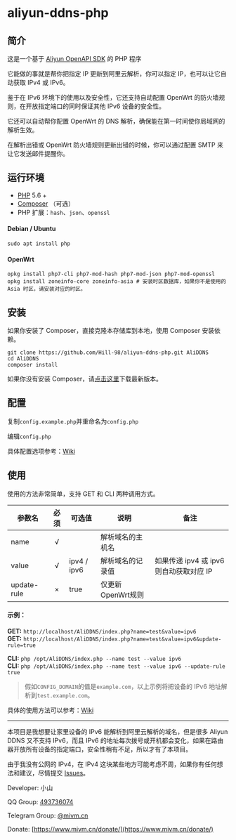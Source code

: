 # aliyun-ddns-php

## 简介 

这是一个基于 [Aliyun OpenAPI SDK](https://github.com/aliyun/aliyun-openapi-php-sdk) 的 PHP 程序  

它能做的事就是帮你把指定 IP 更新到阿里云解析，你可以指定 IP，也可以让它自动获取 IPv4 或 IPv6。  

鉴于在 IPv6 环境下的使用以及安全性，它还支持自动配置 OpenWrt 的防火墙规则，在开放指定端口的同时保证其他 IPv6 设备的安全性。

它还可以自动帮你配置 OpenWrt 的 DNS 解析，确保能在第一时间使你局域网的解析生效。

在解析出错或 OpenWrt 防火墙规则更新出错的时候，你可以通过配置 SMTP 来让它发送邮件提醒你。

## 运行环境

* [PHP](https://php.net) 5.6 +
* [Composer](https://getcomposer.org) （可选）
* PHP 扩展：`hash`、`json`、`openssl`

#### Debian / Ubuntu
```
sudo apt install php
```

#### OpenWrt
```
opkg install php7-cli php7-mod-hash php7-mod-json php7-mod-openssl
opkg install zoneinfo-core zoneinfo-asia # 安装时区数据库，如果你不是使用的 Asia 时区，请安装对应的时区。
```

## 安装

如果你安装了 Composer，直接克隆本存储库到本地，使用 Composer 安装依赖。
```
git clone https://github.com/Hill-98/aliyun-ddns-php.git AliDDNS
cd AliDDNS
composer install
```

如果你没有安装 Composer，请[点击这里](https://github.com/Hill-98/aliyun-ddns-php/releases/download/latest/aliyun-ddns-php.zip)下载最新版本。

## 配置

复制`config.example.php`并重命名为`config.php`

编辑`config.php`

具体配置选项参考：[Wiki](https://github.com/Hill-98/aliyun-ddns-php/wiki/%E9%85%8D%E7%BD%AE%E9%80%89%E9%A1%B9)

## 使用

使用的方法非常简单，支持 GET 和 CLI 两种调用方式。

参数名       |必须|可选值      |说明             |备注
------------|:----:|-----------|-----------------|---
name        |√   |           |解析域名的主机名   |
value       |√   |ipv4 / ipv6|解析域名的记录值   |如果传递 ipv4 或 ipv6 则自动获取对应 IP
update-rule |×   |true       |仅更新 OpenWrt规则|

#### 示例：

**GET:** `http://localhost/AliDDNS/index.php?name=test&value=ipv6`  
**GET:** `http://localhost/AliDDNS/index.php?name=test&value=ipv6&update-rule=true`

**CLI:** `php /opt/AliDDNS/index.php --name test --value ipv6`  
**CLI:** `php /opt/AliDDNS/index.php --name test --value ipv6 --update-rule true`

>假如`CONFIG_DOMAIN`的值是`example.com`，以上示例将把设备的 IPv6 地址解析到`test.example.com`。

具体的使用方法可以参考：[Wiki](https://github.com/Hill-98/aliyun-ddns-php/wiki/%E4%BD%BF%E7%94%A8%E6%96%B9%E6%B3%95)

---

本项目是我想要让家里设备的 IPv6 能解析到阿里云解析的域名，但是很多 Aliyun DDNS 又不支持 IPv6，而且 IPv6 的地址每次拨号或开机都会变化，如果在路由器开放所有设备的指定端口，安全性稍有不足，所以才有了本项目。

由于我没有公网的 IPv4，在 IPv4 这块某些地方可能考虑不周，如果你有任何想法和建议，尽情提交 [Issues](https://github.com/Hill-98/aliyun-ddns-php/issues)。

Developer: 小山

QQ Group: [493736074](https://jq.qq.com/?_wv=1027&k=5f7KCIY)

Telegram Group: [@mivm.cn](https://t.me/mivm_cn)

Donate: [https://www.mivm.cn/donate/](https://www.mivm.cn/donate/)